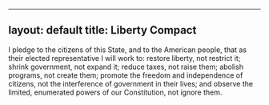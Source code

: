 ---
layout: default
title: Liberty Compact
----

I pledge to the citizens of this State, and to the American people, that as
their elected representative I will work to: restore liberty, not restrict it;
shrink government, not expand it; reduce taxes, not raise them; abolish
programs, not create them; promote the freedom and independence of citizens,
not the interference of government in their lives; and observe the limited,
enumerated powers of our Constitution, not ignore them.


